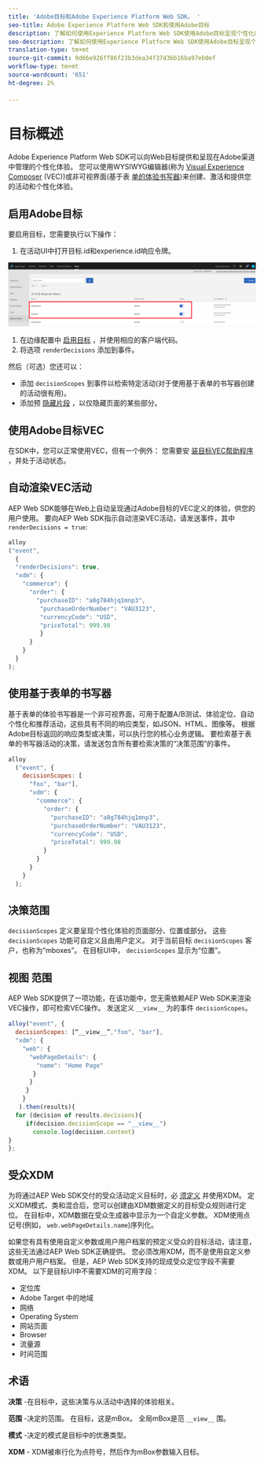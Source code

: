 ```yaml
---
title: 'Adobe目标和Adobe Experience Platform Web SDK。 '
seo-title: Adobe Experience Platform Web SDK和使用Adobe目标
description: 了解如何使用Experience Platform Web SDK使用Adobe目标呈现个性化内容
seo-description: 了解如何使用Experience Platform Web SDK使用Adobe目标呈现个性化内容
translation-type: tm+mt
source-git-commit: 9d66e926ff86f23b3dea34f37d3bb16ba97eb0ef
workflow-type: tm+mt
source-wordcount: '651'
ht-degree: 2%

---
```



# 目标概述

Adobe Experience Platform Web SDK可以向Web目标提供和呈现在Adobe渠道中管理的个性化体验。 您可以使用WYSIWYG编辑器(称为 [Visual Experience Composer](https://docs.adobe.com/content/help/en/target/using/experiences/vec/visual-experience-composer.html) (VEC))或非可视界面(基于表 [单的体验书写器](https://docs.adobe.com/content/help/en/target/using/experiences/form-experience-composer.html))来创建、激活和提供您的活动和个性化体验。

## 启用Adobe目标

要启用目标，您需要执行以下操作：

1. 在活动UI中打开目标.id和experience.id响应令牌。

![目标响应令牌](../../solution-specific/target/assets/target_response_token.png)

1. 在边缘配置中 [启用目标](../../fundamentals/edge-configuration.md) ，并使用相应的客户端代码。
1. 将选项 `renderDecisions` 添加到事件。

然后（可选）您还可以：

* 添加 `decisionScopes` 到事件以检索特定活动(对于使用基于表单的书写器创建的活动很有用)。
* 添加预 [隐藏片段](../../solution-specific/target/flicker-management.md) ，以仅隐藏页面的某些部分。

## 使用Adobe目标VEC

在SDK中，您可以正常使用VEC，但有一个例外： 您需要安 [装目标VEC帮助程序](https://docs.adobe.com/content/help/en/target/using/experiences/vec/troubleshoot-composer/vec-helper-browser-extension.html) ，并处于活动状态。

## 自动渲染VEC活动

AEP Web SDK能够在Web上自动呈现通过Adobe目标的VEC定义的体验，供您的用户使用。 要向AEP Web SDK指示自动渲染VEC活动，请发送事件，其中 `renderDecisions = true`:

```javascript
alloy
("event", 
  { 
  "renderDecisions": true, 
  "xdm": {
    "commerce": { 
      "order": {
        "purchaseID": "a8g784hjq1mnp3", 
         "purchaseOrderNumber": "VAU3123", 
         "currencyCode": "USD", 
         "priceTotal": 999.98 
         } 
      } 
    }
  }
);
```

## 使用基于表单的书写器

基于表单的体验书写器是一个非可视界面，可用于配置A/B测试、体验定位、自动个性化和推荐活动，这些具有不同的响应类型，如JSON、HTML、图像等。 根据Adobe目标返回的响应类型或决策，可以执行您的核心业务逻辑。 要检索基于表单的书写器活动的决策，请发送包含所有要检索决策的“决策范围”的事件。

```javascript
alloy
  ("event", { 
    decisionScopes: [
      "foo", "bar"], 
      "xdm": {
        "commerce": { 
          "order": { 
            "purchaseID": "a8g784hjq1mnp3", 
            "purchaseOrderNumber": "VAU3123", 
            "currencyCode": "USD", 
            "priceTotal": 999.98 
          } 
        } 
      } 
    }
  );
```

## 决策范围

`decisionScopes` 定义要呈现个性化体验的页面部分、位置或部分。 这些 `decisionScopes` 功能可自定义且由用户定义。 对于当前目标 `decisionScopes` 客户，也称为“mboxes”。 在目标UI中， `decisionScopes` 显示为“位置”。

## __视图__ 范围

AEP Web SDK提供了一项功能，在该功能中，您无需依赖AEP Web SDK来渲染VEC操作，即可检索VEC操作。 发送定义 `__view__` 为的事件 `decisionScopes`。

```javascript
alloy("event", {
  decisionScopes: [“__view__”,"foo", "bar"], 
  "xdm": { 
    "web": { 
      "webPageDetails": { 
        "name": "Home Page"
       }
      } 
     }
    }
   ).then(results){
  for (decision of results.decisions){
     if(decision.decisionScope == "__view__")
       console.log(decision.content)
}
};
```

## 受众XDM

为将通过AEP Web SDK交付的受众活动定义目标时，必 [须定义](https://docs.adobe.com/content/help/en/experience-platform/xdm/home.html) 并使用XDM。 定义XDM模式、类和混合后，您可以创建由XDM数据定义的目标受众规则进行定位。 在目标中，XDM数据在受众生成器中显示为一个自定义参数。 XDM使用点记号(例如， `web.webPageDetails.name`)序列化。

如果您有具有使用自定义参数或用户用户档案的预定义受众的目标活动，请注意，这些无法通过AEP Web SDK正确提供。 您必须改用XDM，而不是使用自定义参数或用户用户档案。 但是，AEP Web SDK支持的现成受众定位字段不需要XDM。 以下是目标UI中不需要XDM的可用字段：

* 定位库
* Adobe Target 中的地域
* 网络
* Operating System
* 网站页面
* Browser
* 流量源
* 时间范围

## 术语

__决策__ -在目标中，这些决策与从活动中选择的体验相关。

__范围__ -决定的范围。 在目标，这是mBox。 全局mBox是范 `__view__` 围。

__模式__ -决定的模式是目标中的优惠类型。

__XDM__ - XDM被串行化为点符号，然后作为mBox参数输入目标。
